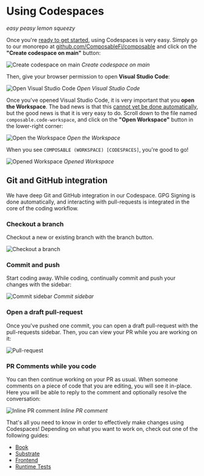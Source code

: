 # Using Codespaces

*easy peasy lemon squeezy*

Once you're [ready to get started](./getting-started), using Codespaces is very easy. 
Simply go to our monorepo at [github.com/ComposableFi/composable](https://github.com/ComposableFi/composable) 
and click on the **"Create codespace on main"** button:

![Create codespace on main](./create-codespace-on-main.png)
*Create codespace on main*

Then, give your browser permission to open **Visual Studio Code**:

![Open Visual Studio Code](./open-vscode-dialog.png)
*Open Visual Studio Code*

Once you've opened Visual Studio Code, it is very important that you **open the Workspace**. 
The bad news is that this [cannot yet be done automatically](https://github.community/t/how-to-automatically-open-a-vscode-workspace/154339), 
but the good news is that it is very easy to do. Scroll down to the file named `composable.code-workspace`, 
and click on the **"Open Workspace"** button in the lower-right corner:

![Open the Workspace](./open-the-workspace.png)
*Open the Workspace*

When you see `COMPOSABLE (WORKSPACE) [CODESPACES]`, you're good to go!

![Opened Workspace](./opened-workspace.png)
*Opened Workspace*

## Git and GitHub integration

We have deep Git and GitHub integration in our Codespace. GPG Signing is done automatically, 
and interacting with pull-requests is integrated in the core of the coding workflow.

### Checkout a branch

Checkout a new or existing branch with the branch button.

![Checkout a branch](./checkout-branch.png)

### Commit and push

Start coding away. While coding, continually commit and push your changes with the sidebar:

![Commit sidebar](./commit-sidebar.png)
*Commit sidebar*

### Open a draft pull-request

Once you've pushed one commit, you can open a draft pull-request with the pull-requests sidebar. 
Then, you can view your PR while you are working on it:

![Pull-request](./pull-request.png)

### PR Comments while you code

You can then continue working on your PR as usual. When someone comments on a piece of code that you are editing, 
you will see it in-place. Here you will be able to reply to the comment and optionally resolve the conversation:

![Inline PR comment](./inline-pr-comment.png)
*Inline PR comment*

That's all you need to know in order to effectively make changes using Codespaces!
Depending on what you want to work on, check out one of the following guides:

- [Book](./book)
- [Substrate](./substrate)
- [Frontend](./frontend)
- [Runtime Tests](./runtime-tests)

